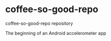 coffee-so-good-repo
===================

coffee-so-good-repo repository

The beginning of an Android accelerometer app
